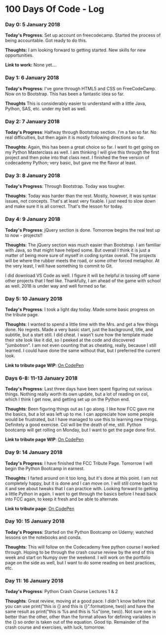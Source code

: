 # 100 Days Of Code - Log

### Day 0: 5 January 2018

**Today's Progress**: Set up account on freecodecamp. Started the process of being accountable. Got ready to do this. 

**Thoughts:** I am looking forward to getting started. New skills for new opportunities.

**Link to work:** None yet....

### Day 1: 6 January 2018

**Today's Progress**: I've gone through HTML5 and CSS on FreeCodeCamp. Now on to Bootstrap. This has been a fantastic idea so far. 

**Thoughts** This is considerably easier to understand with a little Java, Python, SAS, etc. under my belt as well. 

### Day 2: 7 January 2018

**Today's Progress**: Halfway through Bootstrap section. I'm a fan so far. No real difficulties, but then again it is mostly following directions so far. 

**Thoughts**: Again, this has been a great choice so far. I want to get going on my Python Masterclass as well. I am thinking I will give this through the first project and then poke into that class next. I finished the free version of codecademy Python; very basic, but gave me the flavor at least. 

### Day 3: 8 January 2018

**Today's Progress**: Through Bootstrap. Today was tougher.

**Thoughts**: Today was harder than the rest. Mostly, however, it was syntax issues, not concepts. That's at least very fixable. I just need to slow down and make sure it is all correct. That's the lesson for today. 

### Day 4: 9 January 2018

**Today's Progress**: jQuery section is done. Tomorrow begins the real test up to now - projects!!

**Thoughts**: The jQuery section was much easier than Bootstrap. I am familiar with Java, so that might have helped some. But overall I think it is just a matter of being more sure of myself in coding syntax overall. The projects will be where the rubber meets the road, or some other forced metaphor. At the very least, I will have something to commit to Git. 

I did download VS Code as well. I figure it will be helpful in tossing off some other projects that I feel like. Thankfully, I am ahead of the game with school as well. 2018 is under way and well formed so far. 

### Day 5: 10 January 2018

**Today's Progress**: I took a light day today. Made some basic progress on the tribute page. 

**Thoughts**: I wanted to spend a little time with the Mrs. and get a few things done. No regrets. Made a very basic start, just the background, title, and subtitle, but a start still. I did cheat. I wasn't sure how the template made their site look like it did, so I peeked at the code and discovered "jumbotron". I am not even counting that as cheating, really, because I still learned. I could have done the same without that, but I preferred the current look. 

**Link to tribute page WIP**: [On CodePen](https://codepen.io/brucemwarren/pen/MrVObQ)

### Days 6-8: 11-13 January 2018

**Today's Progress**: Last three days have been spent figuring out various things. Nothing really worth its own update, but a lot of reading on col, which I think I get now, and getting set up on the Python end. 

**Thoughts**: Been figuring things out as I go along. I like how FCC gave me the basics, but a lot was left up to me. I can appreciate how some people would be frustrated, but I have managed to use this to learning new things. Definitely a good exercise. Col will be the death of me, still. Python bootcamp will get rolling on Monday, but I want to get the page done first. 

**Link to tribute page WIP**: [On CodePen](https://codepen.io/brucemwarren/pen/MrVObQ)

### Day 9: 14 January 2018

**Today's Progress**: I have finished the FCC Tribute Page. Tomorrow I will begin the Python Bootcamp in earnest. 

**Thoughts**: I farted around on it too long, but it's done at this point. I am not completely happy, but it is done and I can move on. I will still come back to it and see about tweaks that I can practice with. Looking forward to getting a little Python in again. I want to get through the basics before I head back into FCC again, to keep it fresh and be able to alternate. 

**Link to tribute page**: [On CodePen](https://codepen.io/brucemwarren/pen/MrVObQ)

### Day 10: 15 January 2018

**Today's Progress**: Started on the Python Bootcamp on Udemy; watched lessons on the notebooks and conda.

**Thoughts**: This will follow on the Codecademy free python course I worked through. Hoping to be through the crash course review by the end of this week and start on Numpy over the weekend. I will work on the portfolio page on the side as well, but I want to do some reading on best practices, etc. 

### Day 11: 16 January 2018

**Today's Progress**: Python Crash Course Lectures 1 & 2

**Thoughts**: Great review, moving at a good pace. I didn't know before that you can use print("this is {} and this is {}".format(one, two)) and have the same result as print("this is %s and this is %s"(one, two)). Not sure one is better than the other, other than the format allows for defining variables in the {} so order is taken out of the equation. Good tip. Remainder of the crash course and exercises, with luck, tomorrow.

